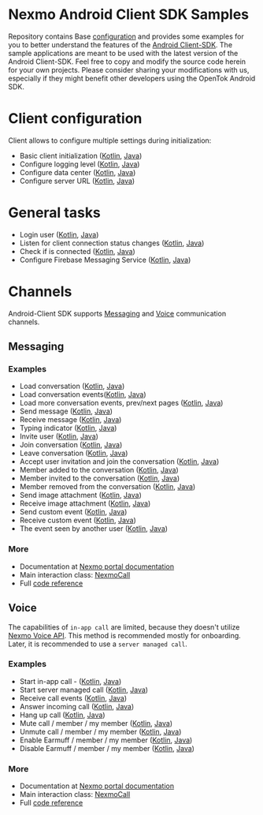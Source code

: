 # Nexmo Android Client SDK Samples

Repository contains Base [configuration](configuration.md) and provides some examples for you to better understand the 
features of the [Android Client-SDK](https://developer.nexmo.com/client-sdk/overview). The sample applications are 
meant to be used with the latest version of the Android Client-SDK. Feel free to copy and modify the source code herein 
for your own projects. Please consider sharing your modifications with us, especially if they might benefit other 
developers using the OpenTok Android SDK.

# Client configuration

Client allows to configure multiple settings during initialization:
- Basic client initialization ([Kotlin](app/src/main/java/com/vonage/sample/channel/all/init/BasicConfigurationActivityKotlin.kt), [Java](app/src/main/java/com/vonage/sample/channel/all/init/BasicConfigurationActivityJava.java))
- Configure logging level ([Kotlin](app/src/main/java/com/vonage/sample/channel/all/init/SetLogLevelActivityKotlin.kt), [Java](app/src/main/java/com/vonage/sample/channel/all/init/SetLogLevelActivityJava.java))
- Configure data center ([Kotlin](app/src/main/java/com/vonage/sample/channel/all/init/ConfigureDataCenterActivityKotlin.kt), [Java](app/src/main/java/com/vonage/sample/channel/all/init/ConfigureDataCenterActivityJava.java))
- Configure server URL ([Kotlin](app/src/main/java/com/vonage/sample/channel/all/init/ConfigureIceServerUrlActivityKotlin.kt), [Java](app/src/main/java/com/vonage/sample/channel/all/init/ConfigureIceServerUrlActivityJava.java))

# General tasks

- Login user ([Kotlin](app/src/main/java/com/vonage/sample/channel/all/LoginUserActivityKotlin.kt), [Java](app/src/main/java/com/vonage/sample/channel/all/LoginUserActivityJava.java))
- Listen for client connection status changes ([Kotlin](app/src/main/java/com/vonage/sample/channel/all/ConnectionStateListenerActivityKotlin.kt), [Java](app/src/main/java/com/vonage/sample/channel/all/ConnectionStateListenerActivityJava.java))
- Check if is connected ([Kotlin](app/src/main/java/com/vonage/sample/channel/all/IsConnectedActivityKotlin.kt), [Java](app/src/main/java/com/vonage/sample/channel/all/IsConnectedActivityJava.java))
- Configure Firebase Messaging Service ([Kotlin](app/src/main/java/com/vonage/sample/channel/all/ClientFirebaseMessagingServiceKotlin.kt), [Java](app/src/main/java/com/vonage/sample/channel/all/ClientFirebaseMessagingServiceJava.java))

# Channels

Android-Client SDK supports [Messaging](https://developer.nexmo.com/client-sdk/in-app-messaging/overview) and [Voice](https://developer.nexmo.com/client-sdk/in-app-voice/overview) communication channels.

## Messaging

### Examples

- Load conversation ([Kotlin](app/src/main/java/com/vonage/sample/channel/messaging/LoadConversationActivityKotlin.kt), [Java](app/src/main/java/com/vonage/sample/channel/messaging/LoadConversationActivityJava.java))
- Load conversation events([Kotlin](app/src/main/java/com/vonage/sample/channel/messaging/LoadConversationEventsActivityKotlin.kt), [Java](app/src/main/java/com/vonage/sample/channel/messaging/LoadConversationEventsActivityJava.java))
- Load more conversation events, prev/next pages ([Kotlin](app/src/main/java/com/vonage/sample/channel/messaging/LoadMoreConversationEventsActivityKotlin.kt), [Java](app/src/main/java/com/vonage/sample/channel/messaging/LoadMoreConversationEventsActivityJava.java))
- Send message ([Kotlin](app/src/main/java/com/vonage/sample/channel/messaging/SendMessageActivityKotlin.kt), [Java](app/src/main/java/com/vonage/sample/channel/messaging/SendMessageActivityJava.java))
- Receive message ([Kotlin](app/src/main/java/com/vonage/sample/channel/messaging/ReceiveMessageActivityKotlin.kt), [Java](app/src/main/java/com/vonage/sample/channel/messaging/ReceiveMessageActivityJava.java))
- Typing indicator ([Kotlin](app/src/main/java/com/vonage/sample/channel/messaging/TypingIndicatorActivityKotlin.kt), [Java](app/src/main/java/com/vonage/sample/channel/messaging/TypingIndicatorActivityJava.java))
- Invite user ([Kotlin](app/src/main/java/com/vonage/sample/channel/messaging/InviteUserActivityKotlin.kt), [Java](app/src/main/java/com/vonage/sample/channel/messaging/InviteUserActivityJava.java))
- Join conversation ([Kotlin](app/src/main/java/com/vonage/sample/channel/messaging/JoinConversationActivityKotlin.kt), [Java](app/src/main/java/com/vonage/sample/channel/messaging/JoinConversationActivityJava.java))
- Leave conversation ([Kotlin](app/src/main/java/com/vonage/sample/channel/messaging/LeaveConversationActivityKotlin.kt), [Java](app/src/main/java/com/vonage/sample/channel/messaging/LeaveConversationActivityJava.java))
- Accept user invitation and join the conversation ([Kotlin](app/src/main/java/com/vonage/sample/channel/messaging/AcceptUserInvitationAndJoinConversationActivityKotlin.kt), [Java](app/src/main/java/com/vonage/sample/channel/messaging/AcceptUserInvitationAndJoinConversationActivityJava.java))
- Member added to the conversation ([Kotlin](app/src/main/java/com/vonage/sample/channel/messaging/MemberAddedActivityKotlin.kt), [Java](app/src/main/java/com/vonage/sample/channel/messaging/MemberAddedActivityJava.java))
- Member invited to the conversation ([Kotlin](app/src/main/java/com/vonage/sample/channel/messaging/MemberInvitedActivityKotlin.kt), [Java](app/src/main/java/com/vonage/sample/channel/messaging/MemberInvitedActivityJava.java))
- Member removed from the conversation ([Kotlin](app/src/main/java/com/vonage/sample/channel/messaging/MemberRemovedActivityKotlin.kt), [Java](app/src/main/java/com/vonage/sample/channel/messaging/MemberRemovedActivityJava.java))
- Send image attachment ([Kotlin](app/src/main/java/com/vonage/sample/channel/messaging/SendImageActivityKotlin.kt), [Java](app/src/main/java/com/vonage/sample/channel/messaging/SendImageActivityJava.java))
- Receive image attachment ([Kotlin](app/src/main/java/com/vonage/sample/channel/messaging/ReceiveImageActivityKotlin.kt), [Java](app/src/main/java/com/vonage/sample/channel/messaging/ReceiveImageActivityJava.java))
- Send custom event ([Kotlin](app/src/main/java/com/vonage/sample/channel/messaging/SendCustomEventActivityKotlin.kt), [Java](app/src/main/java/com/vonage/sample/channel/messaging/SendCustomEventActivityJava.java))
- Receive custom event ([Kotlin](app/src/main/java/com/vonage/sample/channel/messaging/ReceiveCustomEventActivityKotlin.kt), [Java](app/src/main/java/com/vonage/sample/channel/messaging/ReceiveCustomEventActivityJava.java))
- The event seen by another user ([Kotlin](app/src/main/java/com/vonage/sample/channel/messaging/SeenReceiptActivityKotlin.kt), [Java](app/src/main/java/com/vonage/sample/channel/messaging/SeenReceiptActivityJava.java))

### More

- Documentation at [Nexmo portal documentation](https://developer.nexmo.com/client-sdk/in-app-messaging/overview)
- Main interaction class: [NexmoCall](https://developer.nexmo.com/sdk/stitch/android/com/nexmo/client/NexmoConversation.html)
- Full [code reference](https://developer.nexmo.com/client-sdk/sdk-documentation/android)

## Voice

The capabilities of `in-app call` are limited, because they doesn't utilize [Nexmo Voice API](https://developer.nexmo.com/voice/voice-api/overview). This method is recommended mostly for onboarding. Later, it is recommended to use a `server managed call`.

### Examples

- Start in-app call - ([Kotlin](app/src/main/java/com/vonage/sample/channel/voice/StartInAppCallActivityKotlin.kt), [Java](app/src/main/java/com/vonage/sample/channel/voice/StartInAppCallActivityJava.java))
- Start server managed call ([Kotlin](app/src/main/java/com/vonage/sample/channel/voice/StartServerManagedCallActivityKotlin.kt), [Java](app/src/main/java/com/vonage/sample/channel/voice/StartServerManagedCallActivityJava.java))
- Receive call events ([Kotlin](app/src/main/java/com/vonage/sample/channel/voice/ReceiveCallEventsActivityKotlin.kt), [Java](app/src/main/java/com/vonage/sample/channel/voice/ReceiveCallEventsActivityJava.java))
- Answer incoming call ([Kotlin](app/src/main/java/com/vonage/sample/channel/voice/AnswerIncomingCallActivityKotlin.kt), [Java](app/src/main/java/com/vonage/sample/channel/voice/AnswerIncomingCallActivityJava.java))
- Hang up call ([Kotlin](app/src/main/java/com/vonage/sample/channel/voice/HangupCallActivityKotlin.kt), [Java](app/src/main/java/com/vonage/sample/channel/voice/HangupCallActivityJava.java))
- Mute call / member / my member ([Kotlin](app/src/main/java/com/vonage/sample/channel/voice/MuteActivityKotlin.kt), [Java](app/src/main/java/com/vonage/sample/channel/voice/MuteActivityJava.java))
- Unmute call / member / my member ([Kotlin](app/src/main/java/com/vonage/sample/channel/voice/UnmuteActivityKotlin.kt), [Java](app/src/main/java/com/vonage/sample/channel/voice/UnmuteActivityJava.java))
- Enable Earmuff / member / my member ([Kotlin](app/src/main/java/com/vonage/sample/channel/voice/EnableEarmuffActivityKotlin.kt), [Java](app/src/main/java/com/vonage/sample/channel/voice/EnableEarmuffActivityJava.java))
- Disable Earmuff / member / my member ([Kotlin](app/src/main/java/com/vonage/sample/channel/voice/DisableEarmuffActivityKotlin.kt), [Java](app/src/main/java/com/vonage/sample/channel/voice/DisableEarmuffActivityJava.java))

### More

- Documentation at [Nexmo portal documentation](https://developer.nexmo.com/client-sdk/in-app-voice/overview)
- Main interaction class: [NexmoCall](https://developer.nexmo.com/sdk/stitch/android/com/nexmo/client/NexmoCall.html)
- Full [code reference](https://developer.nexmo.com/client-sdk/sdk-documentation/android)